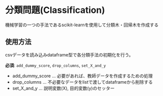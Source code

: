 # 分類問題(Classification)
機械学習の一つの手法であるscikit-learnを使用して分類木・回帰木を作成する


## 使用方法
csvデータを読み込みdataframe型で各分類手法の初期化を行う。

**必須**: `add_dummy_score`, `drop_columns`, `set_X_and_y`
- add_dummy_score … 必要があれば、教師データを作成するための処理
- drop_columns … 不必要なデータをlistで渡してdataframeから削除する
- set_X_and_y … 説明変数(X), 目的変数(y)のセッター

